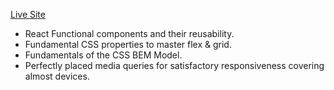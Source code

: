 <a href="https://drilon305.github.io/lartana-restaurant/">Live Site</a>

<ul>
  <li>React Functional components and their reusability.</li>
  <li>Fundamental CSS properties to master flex & grid.</li>
  <li>Fundamentals of the CSS BEM Model.</li>
    <li>Perfectly placed media queries for satisfactory responsiveness covering almost devices.</li>
</ul>





